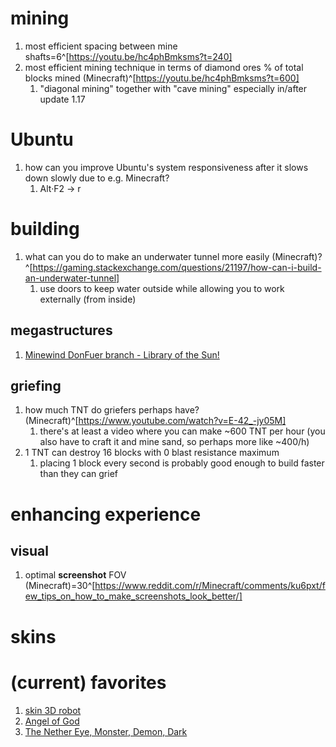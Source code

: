 # mining
1. most efficient spacing between mine shafts=6^[https://youtu.be/hc4phBmksms?t=240]
2. most efficient mining technique in terms of diamond ores % of total blocks mined (Minecraft)^[https://youtu.be/hc4phBmksms?t=600]
	1. "diagonal mining" together with "cave mining" especially in/after update 1.17

# Ubuntu
1. how can you improve Ubuntu's system responsiveness after it slows down slowly due to e.g. Minecraft?
	1. Alt·F2 → r

# building
1. what can you do to make an underwater tunnel more easily (Minecraft)?^[https://gaming.stackexchange.com/questions/21197/how-can-i-build-an-underwater-tunnel]
	1. use doors to keep water outside while allowing you to work externally (from inside)

## megastructures
1. [Minewind DonFuer branch - Library of the Sun!](https://www.youtube.com/watch?v=UfrWJOwQ84Y)

## griefing
1. how much TNT do griefers perhaps have? (Minecraft)^[https://www.youtube.com/watch?v=E-42_-jy05M]
	1. there's at least a video where you can make ~600 TNT per hour (you also have to craft it and mine sand, so perhaps more like ~400/h)
2. 1 TNT can destroy 16 blocks with 0 blast resistance maximum
	1. placing 1 block every second is probably good enough to build faster than they can grief

# enhancing experience
## visual
1. optimal **screenshot** FOV (Minecraft)=30^[https://www.reddit.com/r/Minecraft/comments/ku6pxt/few_tips_on_how_to_make_screenshots_look_better/]

# skins
# (current) favorites
1. [skin 3D robot](https://minecraft.novaskin.me/skin/3585243242/skin-3D-robot)
2. [Angel of God](http://minecraft.novaskin.me/skin/1740323061/Angel-of-God)
3. [The Nether Eye, Monster, Demon, Dark](http://minecraft.novaskin.me/skin/5102313057/The-Nether-Eye-Monster-Demon-Dark)